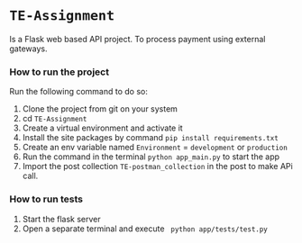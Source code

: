 # `TE-Assignment`
Is a Flask web based API project. To process payment using external gateways.

### How to run the project
Run the following command to do so:
1. Clone the project from git on your system
2. cd `TE-Assignment`
3. Create a virtual environment and activate it
4. Install the site packages by command `pip install requirements.txt` 
5. Create an env variable named `Environment` = `development` or `production`
6. Run the command in the terminal `python app_main.py` to start the app
7. Import the post collection `TE-postman_collection` in the post to make APi call.

### How to run tests
1. Start the flask server
2. Open a separate terminal and execute ` python app/tests/test.py`